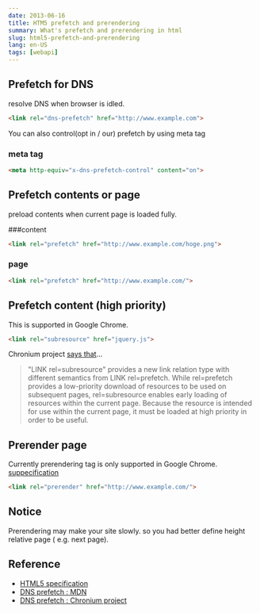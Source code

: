 ```yaml
---
date: 2013-06-16
title: HTM5 prefetch and prerendering
summary: What's prefetch and prerendering in html
slug: html5-prefetch-and-prerendering
lang: en-US
tags: [webapi]
---
```


## Prefetch for DNS
resolve DNS when browser is idled.

```html
<link rel="dns-prefetch" href="http://www.example.com">
```

You can also control(opt in / our) prefetch by using meta tag

### meta tag

```html
<meta http-equiv="x-dns-prefetch-control" content="on">
```

## Prefetch contents or page
preload contents when current page is loaded fully.

###content

```html
<link rel="prefetch" href="http://www.example.com/hoge.png">
```
	
### page

```html
<link rel="prefetch" href="http://www.example.com/">
```

## Prefetch content (high priority)
This is supported in Google Chrome.

```html
<link rel="subresource" href="jquery.js">
```

Chronium project [says that](http://www.chromium.org/spdy/link-headers-and-server-hint/link-rel-subresource)…

> "LINK rel=subresource" provides a new link relation type with different semantics from LINK rel=prefetch.   While rel=prefetch provides a low-priority download of resources to be used on subsequent pages, rel=subresource enables early loading of resources within the current page.  Because the resource is intended for use within the current page, it must be loaded at high priority in order to be useful.

## Prerender page
Currently prerendering tag is only supported in Google Chrome.
[suppecification](https://developers.google.com/chrome/whitepapers/prerender?hl=ja)

```html
<link rel="prerender" href="http://www.example.com/">
```

## Notice
Prerendering may make your site slowly. so you had better define height relative page ( e.g. next page).

## Reference
* [HTML5 specification](http://www.whatwg.org/specs/web-apps/current-work/multipage/links.html#link-type-prefetch)
* [DNS prefetch : MDN](https://developer.mozilla.org/en/docs/Controlling_DNS_prefetching)
* [DNS prefetch : Chronium project](http://dev.chromium.org/developers/design-documents/dns-prefetching)
